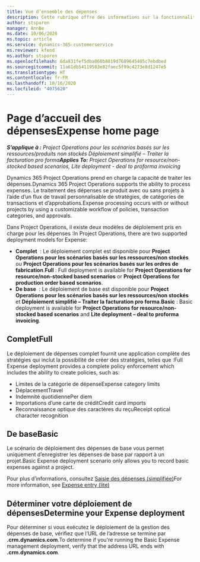 ```yaml
---
title: Vue d’ensemble des dépenses
description: Cette rubrique offre des informations sur la fonctionnalité Dépenses dans Project Operations.
author: stsporen
manager: AnnBe
ms.date: 10/06/2020
ms.topic: article
ms.service: dynamics-365-customerservice
ms.reviewer: kfend
ms.author: stsporen
ms.openlocfilehash: 6da831fef5dba060b8019d7689645405c7ebdbed
ms.sourcegitcommit: 11a61db54119503e82faec5f99c4273e8d1247e5
ms.translationtype: HT
ms.contentlocale: fr-FR
ms.lasthandoff: 10/16/2020
ms.locfileid: "4075620"
---
```

# <a name="expense-home-page"></a><span data-ttu-id="56f93-103">Page d’accueil des dépenses</span><span class="sxs-lookup"><span data-stu-id="56f93-103">Expense home page</span></span>

<span data-ttu-id="56f93-104">_**S’applique à :** Project Operations pour les scénarios basés sur les ressources/produits non stockés Déploiement simplifié – Traiter la facturation pro forma_</span><span class="sxs-lookup"><span data-stu-id="56f93-104">_**Applies To:** Project Operations for resource/non-stocked based scenarios, Lite deployment - deal to proforma invoicing_</span></span>


<span data-ttu-id="56f93-105">Dynamics 365 Project Operations prend en charge la capacité de traiter les dépenses.</span><span class="sxs-lookup"><span data-stu-id="56f93-105">Dynamics 365 Project Operations supports the ability to process expenses.</span></span> <span data-ttu-id="56f93-106">Le traitement des dépenses se produit avec ou sans projets à l’aide d’un flux de travail personnalisable de stratégies, de catégories de transactions et d’approbations.</span><span class="sxs-lookup"><span data-stu-id="56f93-106">Expense processing occurs with or without projects by using a customizable workflow of policies, transaction categories, and approvals.</span></span>

<span data-ttu-id="56f93-107">Dans Project Operations, il existe deux modèles de déploiement pris en charge pour les dépenses :</span><span class="sxs-lookup"><span data-stu-id="56f93-107">In Project Operations, there are two supported deployment models for Expense:</span></span> 

- <span data-ttu-id="56f93-108">**Complet**  : Le déploiement complet est disponible pour **Project Operations pour les scénarios basés sur les ressources/non stockés** ou **Project Operations pour les scénarios basés sur les ordres de fabrication**.</span><span class="sxs-lookup"><span data-stu-id="56f93-108">**Full** : Full deployment is available for **Project Operations for resource/non-stocked based scenarios** or **Project Operations for production order based scenarios**.</span></span>
- <span data-ttu-id="56f93-109">**De base**  : Le déploiement de base est disponible pour **Project Operations pour les scénarios basés sur les ressources/non stockés** et **Déploiement simplifié – Traiter la facturation pro forma**.</span><span class="sxs-lookup"><span data-stu-id="56f93-109">**Basic** : Basic deployment is available for **Project Operations for resource/non-stocked based scenarios** and **Lite deployment – deal to proforma invoicing**.</span></span>

## <a name="full"></a><span data-ttu-id="56f93-110">Complet</span><span class="sxs-lookup"><span data-stu-id="56f93-110">Full</span></span> 
<span data-ttu-id="56f93-111">Le déploiement de dépenses complet fournit une application complète des stratégies qui inclut la possibilité de créer des stratégies, telles que :</span><span class="sxs-lookup"><span data-stu-id="56f93-111">Full Expense deployment provides a complete policy enforcement which includes the ability to create policies, such as:</span></span>

  - <span data-ttu-id="56f93-112">Limites de la catégorie de dépense</span><span class="sxs-lookup"><span data-stu-id="56f93-112">Expense category limits</span></span>
  - <span data-ttu-id="56f93-113">Déplacement</span><span class="sxs-lookup"><span data-stu-id="56f93-113">Travel</span></span>
  - <span data-ttu-id="56f93-114">Indemnité quotidienne</span><span class="sxs-lookup"><span data-stu-id="56f93-114">Per diem</span></span>
  - <span data-ttu-id="56f93-115">Importations d’une carte de crédit</span><span class="sxs-lookup"><span data-stu-id="56f93-115">Credit card imports</span></span>
  - <span data-ttu-id="56f93-116">Reconnaissance optique des caractères du reçu</span><span class="sxs-lookup"><span data-stu-id="56f93-116">Receipt optical character recognition</span></span>

## <a name="basic"></a><span data-ttu-id="56f93-117">De base</span><span class="sxs-lookup"><span data-stu-id="56f93-117">Basic</span></span> 
<span data-ttu-id="56f93-118">Le scénario de déploiement des dépenses de base vous permet uniquement d’enregistrer les dépenses de base par rapport à un projet.</span><span class="sxs-lookup"><span data-stu-id="56f93-118">Basic Expense deployment scenario only allows you to record basic expenses against a project.</span></span> 

<span data-ttu-id="56f93-119">Pour plus d’informations, consultez [Saisie des dépenses (simplifiée)](basic-expense.md)</span><span class="sxs-lookup"><span data-stu-id="56f93-119">For more information, see [Expense entry (lite)](basic-expense.md)</span></span>

## <a name="determine-your-expense-deployment"></a><span data-ttu-id="56f93-120">Déterminer votre déploiement de dépenses</span><span class="sxs-lookup"><span data-stu-id="56f93-120">Determine your Expense deployment</span></span>
<span data-ttu-id="56f93-121">Pour déterminer si vous exécutez le déploiement de la gestion des dépenses de base, vérifiez que l’URL de l’adresse se termine par **.crm.dynamics.com**.</span><span class="sxs-lookup"><span data-stu-id="56f93-121">To determine if you're running the Basic Expense management deployment, verify that the address URL ends with **.crm.dynamics.com**.</span></span> 
